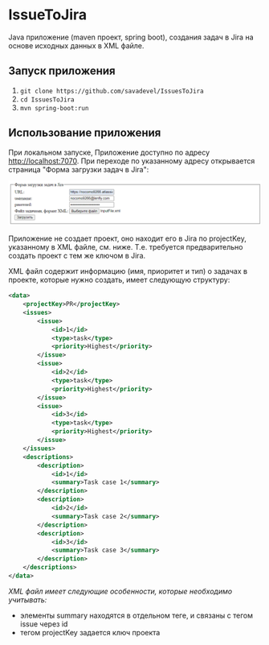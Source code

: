 # IssueToJira 

Java приложение (maven проект, spring boot), 
создания задач в Jira на основе исходных данных в XML файле.

## Запуск приложения
1. `git clone https://github.com/savadevel/IssuesToJira`
2. `cd IssuesToJira`
3. `mvn spring-boot:run`

## Использование приложения
При локальном запуске, Приложение доступно по адресу [http://localhost:7070](http://localhost:7070). При переходе 
по указанному адресу открывается страница "Форма загрузки задач в Jira":

![form.png](form.png)

Приложение не создает проект, оно находит его в Jira по projectKey, указанному в XML файле, см. ниже.
Т.е. требуется предварительно создать проект с тем же ключом в Jira.

XML файл содержит информацию (имя, приоритет и тип) о задачах в проекте,
которые нужно создать, имеет следующую структуру:

```xml
<data>
    <projectKey>PR</projectKey>
    <issues>
        <issue>
            <id>1</id>
            <type>task</type>
            <priority>Highest</priority>
        </issue>
        <issue>
            <id>2</id>
            <type>task</type>
            <priority>Highest</priority>
        </issue>
        <issue>
            <id>3</id>
            <type>task</type>
            <priority>Highest</priority>
        </issue>
    </issues>
    <descriptions>
        <description>
            <id>1</id>
            <summary>Task case 1</summary>
        </description>
        <description>
            <id>2</id>
            <summary>Task case 2</summary>
        </description>
        <description>
            <id>3</id>
            <summary>Task case 3</summary>
        </description>
    </descriptions>
</data>
```

*XML файл имеет следующие особенности, которые необходимо учитывать:*

* элементы summary находятся в отдельном теге, и связаны с тегом issue через id
* тегом projectKey задается ключ проекта